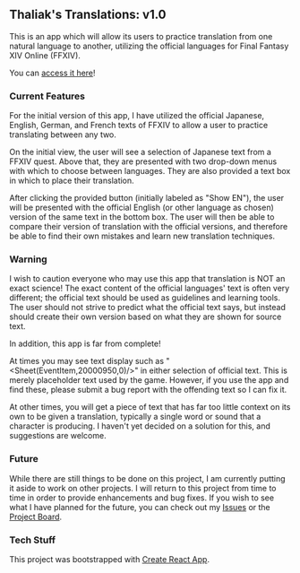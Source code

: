 ## Thaliak's Translations: v1.0

This is an app which will allow its users to practice translation from one natural language to another, utilizing the official languages for Final Fantasy XIV Online (FFXIV).

You can [access it here](https://thaliak.herokuapp.com/)!

### Current Features

For the initial version of this app, I have utilized the official Japanese, English, German, and French texts of FFXIV to allow a user to practice translating between any two.

On the initial view, the user will see a selection of Japanese text from a FFXIV quest. Above that, they are presented with two drop-down menus with which to choose between languages. They are also provided a text box in which to place their translation.

After clicking the provided button (initially labeled as "Show EN"), the user will be presented with the official English (or other language as chosen) version of the same text in the bottom box. The user will then be able to compare their version of translation with the official versions, and therefore be able to find their own mistakes and learn new translation techniques.

### Warning

I wish to caution everyone who may use this app that translation is NOT an exact science! The exact content of the official languages' text is often very different; the official text should be used as guidelines and learning tools. The user should not strive to predict what the official text says, but instead should create their own version based on what they are shown for source text.

In addition, this app is far from complete!

At times you may see text display such as "<Sheet(EventItem,20000950,0)/>" in either selection of official text. This is merely placeholder text used by the game. However, if you use the app and find these, please submit a bug report with the offending text so I can fix it.

At other times, you will get a piece of text that has far too little context on its own to be given a translation, typically a single word or sound that a character is producing. I haven't yet decided on a solution for this, and suggestions are welcome.

### Future

While there are still things to be done on this project, I am currently putting it aside to work on other projects. I will return to this project from time to time in order to provide enhancements and bug fixes. If you wish to see what I have planned for the future, you can check out my [Issues](https://github.com/TouRyuu/thaliak-xltn/issues) or the [Project Board](https://github.com/TouRyuu/thaliak-xltn/projects/2).

### Tech Stuff

This project was bootstrapped with [Create React App](https://github.com/facebook/create-react-app).
